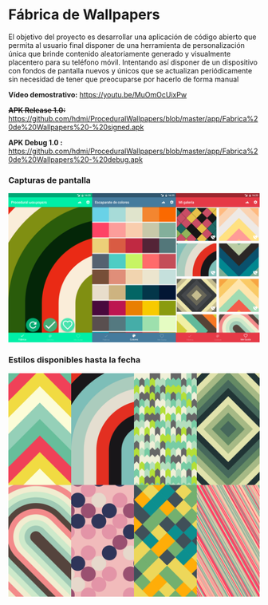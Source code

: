 # Fábrica de Wallpapers

El objetivo del proyecto es desarrollar una aplicación de código abierto que permita al usuario final disponer de una herramienta de personalización única que brinde contenido aleatoriamente generado y visualmente placentero para su teléfono móvil. Intentando así disponer de un dispositivo con fondos de pantalla nuevos y únicos que se actualizan periódicamente sin necesidad de tener que preocuparse por hacerlo de forma manual

**Vídeo demostrativo:** https://youtu.be/MuOmOcUixPw

**<del>APK Release 1.0:** https://github.com/hdmi/ProceduralWallpapers/blob/master/app/Fabrica%20de%20Wallpapers%20-%20signed.apk</del>

**APK Debug 1.0 :** https://github.com/hdmi/ProceduralWallpapers/blob/master/app/Fabrica%20de%20Wallpapers%20-%20debug.apk

<h3>Capturas de pantalla</h3>

![](./img/fragments.png)

<h3>Estilos disponibles hasta la fecha</h3>

![](./img/availableWallpapers.png)

